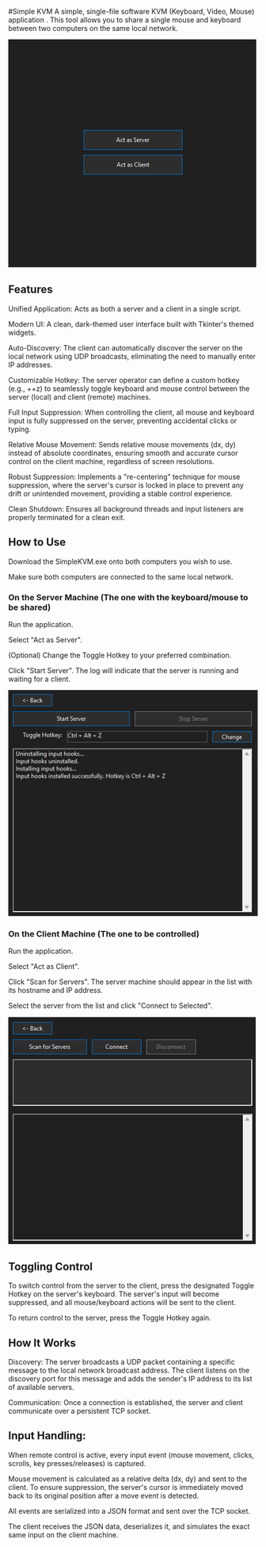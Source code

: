#Simple KVM
A simple, single-file software KVM (Keyboard, Video, Mouse) application . This tool allows you to share a single mouse and keyboard between two computers on the same local network.

![Image](https://raw.githubusercontent.com/GautamMIH/SimpleKVM/refs/heads/main/images/Main.png)

## Features
Unified Application: Acts as both a server and a client in a single script.

Modern UI: A clean, dark-themed user interface built with Tkinter's themed widgets.

Auto-Discovery: The client can automatically discover the server on the local network using UDP broadcasts, eliminating the need to manually enter IP addresses.

Customizable Hotkey: The server operator can define a custom hotkey (e.g., <ctrl>+<alt>+z) to seamlessly toggle keyboard and mouse control between the server (local) and client (remote) machines.

Full Input Suppression: When controlling the client, all mouse and keyboard input is fully suppressed on the server, preventing accidental clicks or typing.

Relative Mouse Movement: Sends relative mouse movements (dx, dy) instead of absolute coordinates, ensuring smooth and accurate cursor control on the client machine, regardless of screen resolutions.

Robust Suppression: Implements a "re-centering" technique for mouse suppression, where the server's cursor is locked in place to prevent any drift or unintended movement, providing a stable control experience.

Clean Shutdown: Ensures all background threads and input listeners are properly terminated for a clean exit.


## How to Use

Download the SimpleKVM.exe onto both computers you wish to use.

Make sure both computers are connected to the same local network.

### On the Server Machine (The one with the keyboard/mouse to be shared)
Run the application.

Select "Act as Server".

(Optional) Change the Toggle Hotkey to your preferred combination.

Click "Start Server". The log will indicate that the server is running and waiting for a client.

![Image](https://raw.githubusercontent.com/GautamMIH/SimpleKVM/refs/heads/main/images/server.png)

### On the Client Machine (The one to be controlled)
Run the application.

Select "Act as Client".

Click "Scan for Servers". The server machine should appear in the list with its hostname and IP address.

Select the server from the list and click "Connect to Selected".

![Image](https://raw.githubusercontent.com/GautamMIH/SimpleKVM/refs/heads/main/images/client.png)

## Toggling Control
To switch control from the server to the client, press the designated Toggle Hotkey on the server's keyboard. The server's input will become suppressed, and all mouse/keyboard actions will be sent to the client.

To return control to the server, press the Toggle Hotkey again.

## How It Works
Discovery: The server broadcasts a UDP packet containing a specific message to the local network broadcast address. The client listens on the discovery port for this message and adds the sender's IP address to its list of available servers.

Communication: Once a connection is established, the server and client communicate over a persistent TCP socket.

## Input Handling:


When remote control is active, every input event (mouse movement, clicks, scrolls, key presses/releases) is captured.

Mouse movement is calculated as a relative delta (dx, dy) and sent to the client. To ensure suppression, the server's cursor is immediately moved back to its original position after a move event is detected.

All events are serialized into a JSON format and sent over the TCP socket.

The client receives the JSON data, deserializes it, and simulates the exact same input on the client machine.


